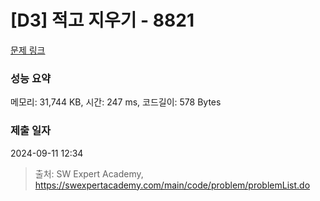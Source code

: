 # [D3] 적고 지우기 - 8821 

[문제 링크](https://swexpertacademy.com/main/code/problem/problemDetail.do?contestProbId=AW37UDPKCgQDFATy) 

### 성능 요약

메모리: 31,744 KB, 시간: 247 ms, 코드길이: 578 Bytes

### 제출 일자

2024-09-11 12:34



> 출처: SW Expert Academy, https://swexpertacademy.com/main/code/problem/problemList.do